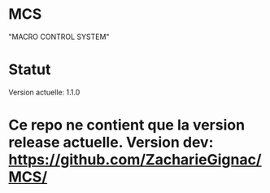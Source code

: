 # MCS
"MACRO CONTROL SYSTEM"

# Statut
Version actuelle: 1.1.0

# Ce repo ne contient que la version release actuelle. Version dev: https://github.com/ZacharieGignac/MCS/
